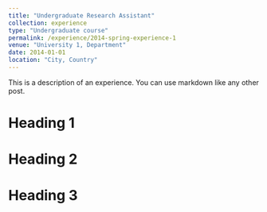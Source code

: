 ```yaml
---
title: "Undergraduate Research Assistant"
collection: experience
type: "Undergraduate course"
permalink: /experience/2014-spring-experience-1
venue: "University 1, Department"
date: 2014-01-01
location: "City, Country"
---
```


This is a description of an experience. You can use markdown like any other post.

Heading 1
======

Heading 2
======

Heading 3
======
